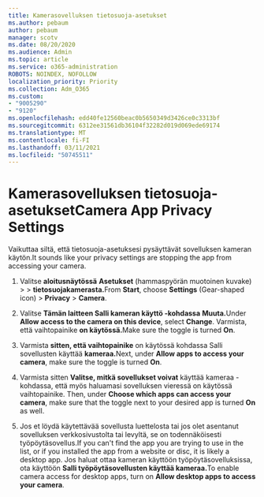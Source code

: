 ```yaml
---
title: Kamerasovelluksen tietosuoja-asetukset
ms.author: pebaum
author: pebaum
manager: scotv
ms.date: 08/20/2020
ms.audience: Admin
ms.topic: article
ms.service: o365-administration
ROBOTS: NOINDEX, NOFOLLOW
localization_priority: Priority
ms.collection: Adm_O365
ms.custom:
- "9005290"
- "9120"
ms.openlocfilehash: edd40fe12560beac0b5650349d3426ce0c3313bf
ms.sourcegitcommit: 6312ee31561db36104f32282d019d069ede69174
ms.translationtype: MT
ms.contentlocale: fi-FI
ms.lasthandoff: 03/11/2021
ms.locfileid: "50745511"
---
```

# <a name="camera-app-privacy-settings"></a><span data-ttu-id="1b4a2-102">Kamerasovelluksen tietosuoja-asetukset</span><span class="sxs-lookup"><span data-stu-id="1b4a2-102">Camera App Privacy Settings</span></span>

<span data-ttu-id="1b4a2-103">Vaikuttaa siltä, että tietosuoja-asetuksesi pysäyttävät sovelluksen kameran käytön.</span><span class="sxs-lookup"><span data-stu-id="1b4a2-103">It sounds like your privacy settings are stopping the app from accessing your camera.</span></span>

1.  <span data-ttu-id="1b4a2-104">Valitse **aloitusnäytössä** **Asetukset** (hammaspyörän muotoinen kuvake) >   >  **tietosuojakamerasta.**</span><span class="sxs-lookup"><span data-stu-id="1b4a2-104">From **Start**, choose **Settings** (Gear-shaped icon) > **Privacy** > **Camera**.</span></span>

2.  <span data-ttu-id="1b4a2-105">Valitse **Tämän laitteen Salli kameran käyttö -kohdassa** **Muuta.**</span><span class="sxs-lookup"><span data-stu-id="1b4a2-105">Under **Allow access to the camera on this device**, select **Change**.</span></span> <span data-ttu-id="1b4a2-106">Varmista, että vaihtopainike **on käytössä.**</span><span class="sxs-lookup"><span data-stu-id="1b4a2-106">Make sure the toggle is turned **On**.</span></span>

3.  <span data-ttu-id="1b4a2-107">Varmista **sitten, että vaihtopainike** on käytössä kohdassa Salli sovellusten käyttää **kameraa.**</span><span class="sxs-lookup"><span data-stu-id="1b4a2-107">Next, under **Allow apps to access your camera**, make sure the toggle is turned **On**.</span></span>

4.  <span data-ttu-id="1b4a2-108">Varmista sitten **Valitse, mitkä sovellukset voivat** käyttää kameraa -kohdassa, että myös haluamasi sovelluksen vieressä on käytössä vaihtopainike. </span><span class="sxs-lookup"><span data-stu-id="1b4a2-108">Then, under **Choose which apps can access your camera**, make sure that the toggle next to your desired app is turned **On** as well.</span></span>

5.  <span data-ttu-id="1b4a2-109">Jos et löydä käytettävää sovellusta luettelosta tai jos olet asentanut sovelluksen verkkosivustolta tai levyltä, se on todennäköisesti työpöytäsovellus.</span><span class="sxs-lookup"><span data-stu-id="1b4a2-109">If you can't find the app you are trying to use in the list, or if you installed the app from a website or disc, it is likely a desktop app.</span></span> <span data-ttu-id="1b4a2-110">Jos haluat ottaa kameran käyttöön työpöytäsovelluksissa, ota käyttöön **Salli työpöytäsovellusten käyttää kameraa.**</span><span class="sxs-lookup"><span data-stu-id="1b4a2-110">To enable camera access for desktop apps, turn on **Allow desktop apps to access your camera**.</span></span>